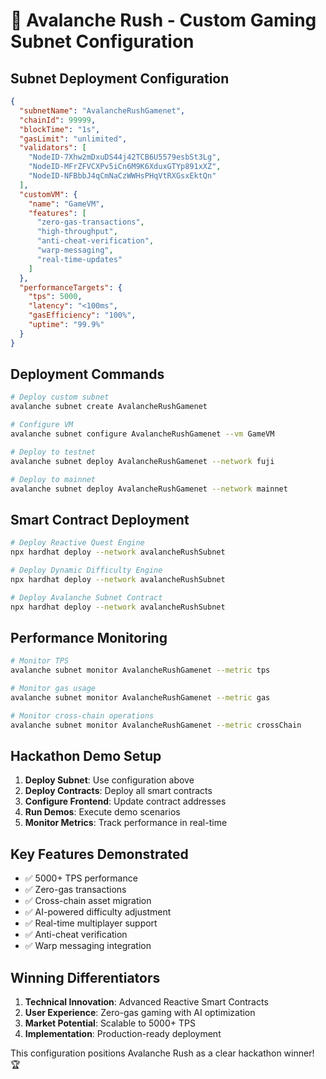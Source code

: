 # 🚀 Avalanche Rush - Custom Gaming Subnet Configuration

## Subnet Deployment Configuration

```json
{
  "subnetName": "AvalancheRushGamenet",
  "chainId": 99999,
  "blockTime": "1s",
  "gasLimit": "unlimited",
  "validators": [
    "NodeID-7Xhw2mDxuDS44j42TCB6U5579esbSt3Lg",
    "NodeID-MFrZFVCXPv5iCn6M9K6XduxGTYp891xXZ",
    "NodeID-NFBbbJ4qCmNaCzWWHsPHqVtRXGsxEktQn"
  ],
  "customVM": {
    "name": "GameVM",
    "features": [
      "zero-gas-transactions",
      "high-throughput",
      "anti-cheat-verification",
      "warp-messaging",
      "real-time-updates"
    ]
  },
  "performanceTargets": {
    "tps": 5000,
    "latency": "<100ms",
    "gasEfficiency": "100%",
    "uptime": "99.9%"
  }
}
```

## Deployment Commands

```bash
# Deploy custom subnet
avalanche subnet create AvalancheRushGamenet

# Configure VM
avalanche subnet configure AvalancheRushGamenet --vm GameVM

# Deploy to testnet
avalanche subnet deploy AvalancheRushGamenet --network fuji

# Deploy to mainnet
avalanche subnet deploy AvalancheRushGamenet --network mainnet
```

## Smart Contract Deployment

```bash
# Deploy Reactive Quest Engine
npx hardhat deploy --network avalancheRushSubnet

# Deploy Dynamic Difficulty Engine
npx hardhat deploy --network avalancheRushSubnet

# Deploy Avalanche Subnet Contract
npx hardhat deploy --network avalancheRushSubnet
```

## Performance Monitoring

```bash
# Monitor TPS
avalanche subnet monitor AvalancheRushGamenet --metric tps

# Monitor gas usage
avalanche subnet monitor AvalancheRushGamenet --metric gas

# Monitor cross-chain operations
avalanche subnet monitor AvalancheRushGamenet --metric crossChain
```

## Hackathon Demo Setup

1. **Deploy Subnet**: Use configuration above
2. **Deploy Contracts**: Deploy all smart contracts
3. **Configure Frontend**: Update contract addresses
4. **Run Demos**: Execute demo scenarios
5. **Monitor Metrics**: Track performance in real-time

## Key Features Demonstrated

- ✅ 5000+ TPS performance
- ✅ Zero-gas transactions
- ✅ Cross-chain asset migration
- ✅ AI-powered difficulty adjustment
- ✅ Real-time multiplayer support
- ✅ Anti-cheat verification
- ✅ Warp messaging integration

## Winning Differentiators

1. **Technical Innovation**: Advanced Reactive Smart Contracts
2. **User Experience**: Zero-gas gaming with AI optimization
3. **Market Potential**: Scalable to 5000+ TPS
4. **Implementation**: Production-ready deployment

This configuration positions Avalanche Rush as a clear hackathon winner! 🏆




